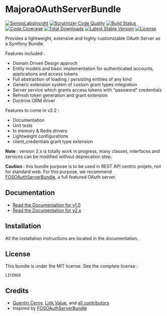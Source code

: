 # MajoraOAuthServerBundle

[![SensioLabsInsight](https://insight.sensiolabs.com/projects/beb6e229-e98c-4df6-a894-2586a64418cc/mini.png)](https://insight.sensiolabs.com/projects/beb6e229-e98c-4df6-a894-2586a64418cc) [![Scrutinizer Code Quality](https://scrutinizer-ci.com/g/LinkValue/MajoraOAuthServerBundle/badges/quality-score.png?b=develop)](https://scrutinizer-ci.com/g/LinkValue/MajoraOAuthServerBundle/?branch=develop) [![Build Status](https://travis-ci.org/LinkValue/MajoraOAuthServerBundle.svg?branch=develop)](https://travis-ci.org/LinkValue/MajoraOAuthServerBundle) [![Code Coverage](https://scrutinizer-ci.com/g/LinkValue/MajoraOAuthServerBundle/badges/coverage.png?b=develop)](https://scrutinizer-ci.com/g/LinkValue/MajoraOAuthServerBundle/?branch=develop) [![Total Downloads](https://poser.pugx.org/majora/oauth-server-bundle/downloads)](https://packagist.org/packages/majora/oauth-server-bundle) [![Latest Stable Version](https://poser.pugx.org/majora/oauth-server-bundle/v/stable)](https://packagist.org/packages/majora/oauth-server-bundle) [![License](https://poser.pugx.org/majora/oauth-server-bundle/license)](https://packagist.org/packages/majora/oauth-server-bundle)

Provides a lightweight, extensive and highly customizable OAuth Server as a Symfony Bundle.

Features included :

* Domain Driven Design approch
* Entity models and basic implementation for authenticated accounts, applications and access tokens
* Full abstraction of loading / persisting entities of any kind
* Generic extension system of custom grant types integration
* Server service which grants access tokens with "password" credentials
* Refresh token generation and grant extension
* Doctrine ORM driver

Features to come in v2.2 :

* Documentation
* Unit tests
* In memory & Redis drivers
* Lightweight configurations
* client_credentials grant type extension

**Note** : version 2.x is totally work in progress, many classes, interfaces and services can be modified without deprecation step.

**Caution** : this bundle purpose is to be used in REST API centric projets, not for standard web. For this purpose, we recommend [FOSOAuthServerBundle](https://github.com/FriendsOfSymfony/FOSOAuthServerBundle), a full featured OAuth server.

## Documentation

* [Read the Documentation for v1.0](https://github.com/LinkValue/MajoraOAuthServerBundle/blob/v1.0/README.md)
* [Read the Documentation for v2.x](https://github.com/LinkValue/MajoraOAuthServerBundle/blob/develop/src/Majora/Bundle/OAuthServerBundle/Resources/doc/index.md)

## Installation

All the installation instructions are located in the documentation.

## License

This bundle is under the MIT license. See the complete license :

    LICENSE

## Credits

- [Quentin Cerny](https://github.com/Nyxis), [Link Value](http://link-value.fr/), and [all contributors](https://github.com/LinkValue/MajoraOAuthServerBundle/contributors)
- Inspired by [FOSOAuthServerBundle](https://github.com/FriendsOfSymfony/FOSOAuthServerBundle)
